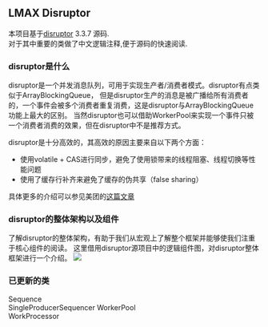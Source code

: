 ## LMAX Disruptor

本项目基于[disruptor](https://github.com/LMAX-Exchange/disruptor) 3.3.7 源码.   
对于其中重要的类做了中文逻辑注释,便于源码的快速阅读.

### disruptor是什么
disruptor是一个并发消息队列，可用于实现生产者/消费者模式。disruptor有点类似于ArrayBlockingQueue，
但是disruptor生产的消息是被广播给所有消费者的，一个事件会被多个消费者重复消费，这是disruptor与ArrayBlockingQueue功能上最大的区别。
当然disruptor也可以借助WorkerPool来实现一个事件只被一个消费者消费的效果，但在disruptor中不是推荐方式。
 
disruptor是十分高效的，其高效的原因主要来自以下两个方面：
 * 使用volatile + CAS进行同步，避免了使用锁带来的线程阻塞、线程切换等性能问题
 * 使用了缓存行补齐来避免了缓存的伪共享（false sharing）
 
具体更多的介绍可以参见美团的[这篇文章](https://tech.meituan.com/disruptor.html)

### disruptor的整体架构以及组件
了解disruptor的整体架构，有助于我们从宏观上了解整个框架并能够使我们注重于核心组件的阅读。
这里借用disruptor源项目中的逻辑组件图，对disruptor整体框架进行一个介绍。
![](https://raw.githubusercontent.com/wiki/LMAX-Exchange/disruptor/images/Models.png)

### 已更新的类
Sequence  
SingleProducerSequencer
WorkerPool  
WorkProcessor